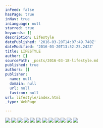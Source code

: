 ```yaml
---
inFeed: false
hasPage: true
inNav: true
inLanguage: null
starred: true
keywords: []
description: Lifestyle
datePublished: '2016-03-20T14:07:49.740Z'
dateModified: '2016-03-20T13:52:25.242Z'
title: LIFESTYLE
author: []
sourcePath: _posts/2016-03-18-lifestyle.md
published: true
authors: []
publisher:
  name: null
  domain: null
  url: null
  favicon: null
url: lifestyle/index.html
_type: WebPage

---
```

![](https://the-grid-user-content.s3-us-west-2.amazonaws.com/4857d456-d0ee-465f-a9d0-5f38baccd348.jpg)
![](https://the-grid-user-content.s3-us-west-2.amazonaws.com/c52fc59d-b470-4e06-91d2-fcc6e13aa470.jpg)
![](https://the-grid-user-content.s3-us-west-2.amazonaws.com/56b3d200-3fd4-4c24-b286-a2b1d0b38801.jpg)
![](https://the-grid-user-content.s3-us-west-2.amazonaws.com/1d3cc325-4bfe-40f8-aea0-1af06647bddf.jpg)
![](https://the-grid-user-content.s3-us-west-2.amazonaws.com/0040a306-ce9e-40ff-b43e-2d30ad16bdfc.jpg)
![](https://the-grid-user-content.s3-us-west-2.amazonaws.com/f6748c6b-4af9-46c5-a9b0-d20bbbc316a4.jpg)
![](https://the-grid-user-content.s3-us-west-2.amazonaws.com/9dfaac98-5227-4d0b-805e-e64655384226.jpg)
![](https://the-grid-user-content.s3-us-west-2.amazonaws.com/df526b56-bacb-477c-b8c4-f79fbd0a6f26.jpg)
![](https://the-grid-user-content.s3-us-west-2.amazonaws.com/19c18da8-d776-484b-bcc9-33a3a0964e9f.jpg)
![](https://the-grid-user-content.s3-us-west-2.amazonaws.com/4ac9fa01-7df1-4a66-85c8-161490031bc9.jpg)
![](https://the-grid-user-content.s3-us-west-2.amazonaws.com/07635971-15c5-4452-aeea-23133e7a6bd6.jpg)
![](https://the-grid-user-content.s3-us-west-2.amazonaws.com/165108ba-4a36-4b37-af00-672e314c3966.jpg)